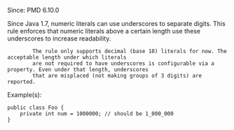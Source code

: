 Since: PMD 6.10.0

Since Java 1.7, numeric literals can use underscores to separate digits. This rule enforces that
            numeric literals above a certain length use these underscores to increase readability.

            The rule only supports decimal (base 10) literals for now. The acceptable length under which literals
            are not required to have underscores is configurable via a property. Even under that length, underscores
            that are misplaced (not making groups of 3 digits) are reported.

Example(s):
```
public class Foo {
    private int num = 1000000; // should be 1_000_000
}
```
